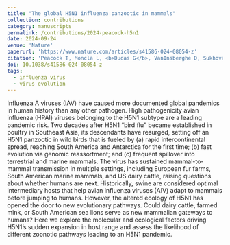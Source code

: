 ```yaml
---
title: "The global H5N1 influenza panzootic in mammals"
collection: contributions
category: manuscripts
permalink: /contributions/2024-peacock-h5n1
date: 2024-09-24
venue: 'Nature'
paperurl: 'https://www.nature.com/articles/s41586-024-08054-z'
citation: 'Peacock T, Moncla L, <b>Dudas G</b>, VanInsberghe D, Sukhova K, Lloyd-Smith JO, Worobey M, Lowen AC, Nelson MI, 2023. &quot;The global H5N1 influenza panzootic in mammals&quot;. <i>Nature</i> https://doi.org/10.1038/s41586-024-08054-z.'
doi: 10.1038/s41586-024-08054-z
tags:
  - influenza virus
  - virus evolution
---
```


Influenza A viruses (IAV) have caused more documented global pandemics in human history than any other pathogen. 
High pathogenicity avian influenza (HPAI) viruses belonging to the H5N1 subtype are a leading pandemic risk. 
Two decades after H5N1 “bird flu” became established in poultry in Southeast Asia, its descendants have resurged, setting off an H5N1 panzootic in wild birds that is fueled by (a) rapid intercontinental spread, reaching South America and Antarctica for the first time; (b) fast evolution via genomic reassortment; and (c) frequent spillover into terrestrial and marine mammals. 
The virus has sustained mammal-to-mammal transmission in multiple settings, including European fur farms, South American marine mammals, and US dairy cattle, raising questions about whether humans are next. 
Historically, swine are considered optimal intermediary hosts that help avian influenza viruses (AIV) adapt to mammals before jumping to humans. 
However, the altered ecology of H5N1 has opened the door to new evolutionary pathways. 
Could dairy cattle, farmed mink, or South American sea lions serve as new mammalian gateways to humans? 
Here we explore the molecular and ecological factors driving H5N1’s sudden expansion in host range and assess the likelihood of different zoonotic pathways leading to an H5N1 pandemic.